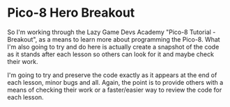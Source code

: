 # Pico-8 Hero Breakout

So I'm working through the Lazy Game Devs Academy "Pico-8 Tutorial - Breakout", as a means to learn more about programming the Pico-8.  What I'm also going to try and do here is actually create a snapshot of the code as it stands after each lesson so others can look for it and maybe check their work.

I'm going to try and preserve the code exactly as it appears at the end of each lesson, minor bugs and all.  Again, the point is to provide others with a means of checking their work or a faster/easier way to review the code for each lesson.
